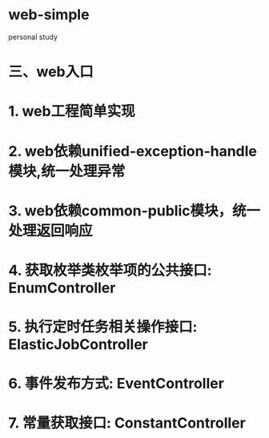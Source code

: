 # web-simple
personal study

# 三、web入口
# 1. web工程简单实现
# 2. web依赖unified-exception-handle模块,统一处理异常
# 3. web依赖common-public模块，统一处理返回响应
# 4. 获取枚举类枚举项的公共接口: EnumController
# 5. 执行定时任务相关操作接口: ElasticJobController
# 6. 事件发布方式: EventController
# 7. 常量获取接口: ConstantController
